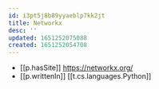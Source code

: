 ```yaml
---
id: i3pt5j8b89yyaeblp7kk2jt
title: Networkx
desc: ''
updated: 1651252075088
created: 1651252054708
---
```



- [[p.hasSite]] https://networkx.org/
- [[p.writtenIn]] [[t.cs.languages.Python]]
